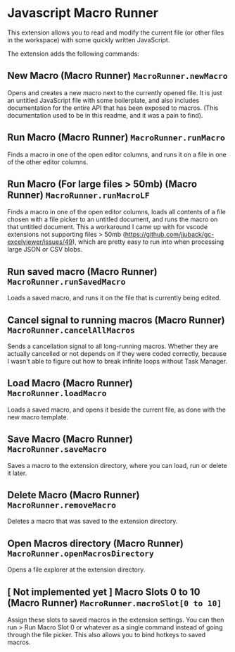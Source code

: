 # Javascript Macro Runner

This extension allows you to read and modify the current file (or other files in the workspace) with some quickly written JavaScript.

The extension adds the following commands:

## New Macro (Macro Runner) `MacroRunner.newMacro`

Opens and creates a new macro next to the currently opened file. It is just an untitled JavaScript file with some boilerplate, and also includes documentation for the entire API that has been exposed to macros. (This documentation used to be in this readme, and it was a pain to find).

## Run Macro (Macro Runner) `MacroRunner.runMacro`

Finds a macro in one of the open editor columns, and runs it on a file in one of the other editor columns.

## Run Macro (For large files > 50mb) (Macro Runner) `MacroRunner.runMacroLF`

Finds a macro in one of the open editor columns, loads all contents of a file chosen with a file picker to an untitled document, and runs the macro on that untitled document.
This a workaround I came up with for vscode extensions not supporting files > 50mb (https://github.com/jjuback/gc-excelviewer/issues/49), which are pretty easy to run into when processing large JSON or CSV blobs.

## Run saved macro (Macro Runner) `MacroRunner.runSavedMacro`

Loads a saved macro, and runs it on the file that is currently being edited.

## Cancel signal to running macros (Macro Runner) `MacroRunner.cancelAllMacros`

Sends a cancellation signal to all long-running macros. Whether they are actually cancelled or not depends on if they were coded correctly, because I wasn't able to figure out how to break infinite loops without Task Manager.

## Load Macro (Macro Runner) `MacroRunner.loadMacro`

Loads a saved macro, and opens it beside the current file, as done with the new macro template.

## Save Macro (Macro Runner) `MacroRunner.saveMacro`

Saves a macro to the extension directory, where you can load, run or delete it later.

## Delete Macro (Macro Runner) `MacroRunner.removeMacro`

Deletes a macro that was saved to the extension directory.

## Open Macros directory (Macro Runner) `MacroRunner.openMacrosDirectory`

Opens a file explorer at the extension directory.

## [ Not implemented yet ] Macro Slots 0 to 10 (Macro Runner) `MacroRunner.macroSlot[0 to 10]`

Assign these slots to saved macros in the extension settings. You can then run > Run Macro Slot 0 or whatever as a single command instead of going through the file picker. This also allows you to bind hotkeys to saved macros.
